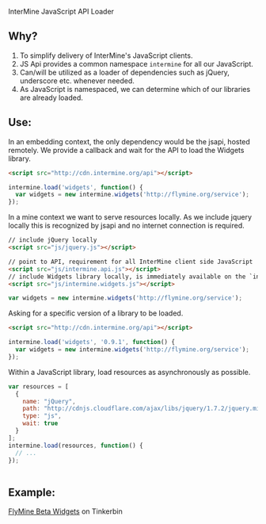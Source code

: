 InterMine JavaScript API Loader

## Why?
1. To simplify delivery of InterMine's JavaScript clients.
2. JS Api provides a common namespace `intermine` for all our JavaScript.
3. Can/will be utilized as a loader of dependencies such as jQuery, underscore etc. whenever needed.
4. As JavaScript is namespaced, we can determine which of our libraries are already loaded.

## Use:

In an embedding context, the only dependency would be the jsapi, hosted remotely. We provide a callback and wait for the API to load the Widgets library.

```html
<script src="http://cdn.intermine.org/api"></script>
```

```javascript
intermine.load('widgets', function() {
  var widgets = new intermine.widgets('http://flymine.org/service');
});
```

In a mine context we want to serve resources locally. As we include jquery locally this is recognized by jsapi and no internet connection is required.

```html
// include jQuery locally
<script src="js/jquery.js"></script>

// point to API, requirement for all InterMine client side JavaScript
<script src="js/intermine.api.js"></script>
// include Widgets library locally, is immediately available on the `intermine` namespace
<script src="js/intermine.widgets.js"></script>
```

```javascript
var widgets = new intermine.widgets('http://flymine.org/service');
```

Asking for a specific version of a library to be loaded.

```html
<script src="http://cdn.intermine.org/api"></script>
```

```javascript
intermine.load('widgets', '0.9.1', function() {
  var widgets = new intermine.widgets('http://flymine.org/service');
});
```

Within a JavaScript library, load resources as asynchronously as possible.

```javascript
var resources = [
  {
    name: "jQuery",
    path: "http://cdnjs.cloudflare.com/ajax/libs/jquery/1.7.2/jquery.min.js",
    type: "js",
    wait: true
  }
];
intermine.load(resources, function() {
  // ...
});
    
```

## Example:

[FlyMine Beta Widgets](http://tinkerbin.com/Xb3SZhOK) on Tinkerbin